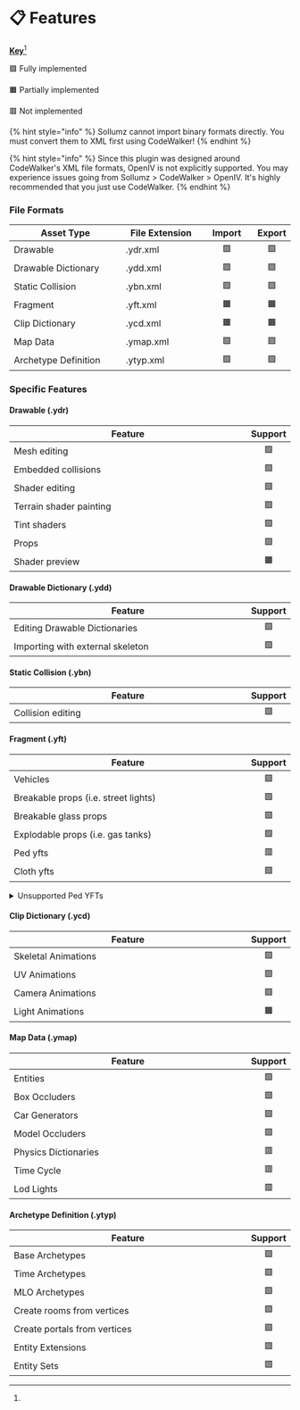 # 📋 Features

[**Key**](#user-content-fn-1)[^1]

🟩 Fully implemented

🟧 Partially implemented

🟥 Not implemented

{% hint style="info" %}
Sollumz cannot import binary formats directly. You must convert them to XML first using CodeWalker!
{% endhint %}

{% hint style="info" %}
Since this plugin was designed around CodeWalker's XML file formats, OpenIV is not explicitly supported. You may experience issues going from Sollumz > CodeWalker > OpenIV. It's highly recommended that you just use CodeWalker.
{% endhint %}

### **File Formats**

<table><thead><tr><th width="211">Asset Type</th><th width="138">File Extension</th><th width="84" align="center">Import</th><th align="center">Export</th></tr></thead><tbody><tr><td>Drawable</td><td>.ydr.xml</td><td align="center">🟩</td><td align="center">🟩</td></tr><tr><td>Drawable Dictionary</td><td>.ydd.xml</td><td align="center">🟩</td><td align="center">🟩</td></tr><tr><td>Static Collision</td><td>.ybn.xml</td><td align="center">🟩</td><td align="center">🟩</td></tr><tr><td>Fragment</td><td>.yft.xml</td><td align="center">🟧</td><td align="center">🟧</td></tr><tr><td>Clip Dictionary</td><td>.ycd.xml</td><td align="center">🟧</td><td align="center">🟧</td></tr><tr><td>Map Data</td><td>.ymap.xml</td><td align="center">🟩</td><td align="center">🟩</td></tr><tr><td>Archetype Definition</td><td>.ytyp.xml</td><td align="center">🟩</td><td align="center">🟩</td></tr></tbody></table>

### Specific Features

#### Drawable (.ydr)

<table><thead><tr><th width="416">Feature</th><th align="center">Support</th></tr></thead><tbody><tr><td>Mesh editing</td><td align="center">🟩</td></tr><tr><td>Embedded collisions</td><td align="center">🟩</td></tr><tr><td>Shader editing</td><td align="center">🟩</td></tr><tr><td>Terrain shader painting</td><td align="center">🟩</td></tr><tr><td>Tint shaders</td><td align="center">🟩</td></tr><tr><td>Props</td><td align="center">🟩</td></tr><tr><td>Shader preview</td><td align="center">🟧</td></tr></tbody></table>

#### Drawable Dictionary (.ydd)

<table><thead><tr><th width="414">Feature</th><th align="center">Support</th></tr></thead><tbody><tr><td>Editing Drawable Dictionaries</td><td align="center">🟩</td></tr><tr><td>Importing with external skeleton</td><td align="center">🟩</td></tr></tbody></table>

#### Static Collision (.ybn)

<table><thead><tr><th width="414">Feature</th><th align="center">Support</th></tr></thead><tbody><tr><td>Collision editing</td><td align="center">🟩</td></tr></tbody></table>

#### Fragment (.yft)

<table><thead><tr><th width="414">Feature</th><th align="center">Support</th></tr></thead><tbody><tr><td>Vehicles</td><td align="center">🟩</td></tr><tr><td>Breakable props (i.e. street lights)</td><td align="center">🟩</td></tr><tr><td>Breakable glass props</td><td align="center">🟩</td></tr><tr><td>Explodable props (i.e. gas tanks)</td><td align="center">🟩</td></tr><tr><td>Ped yfts</td><td align="center">🟥</td></tr><tr><td>Cloth yfts</td><td align="center">🟩</td></tr></tbody></table>

<details>

<summary>Unsupported Ped YFTs</summary>

The following is a list of unsupported ped YFTs. These YFTs contain unknown ragdoll physics data that is not handled by Sollumz. Currently, it is not possible to create completely custom player skeletons.

```
z_z_alien.yft 
z_z_fred.yft 
z_z_fred_large.yft 
z_z_wilma.yft 
z_z_wilma_large.yft 
a_c_boar.yft 
a_c_cat_01.yft 
a_c_chickenhawk.yft 
a_c_chimp.yft 
a_c_cormorant.yft 
a_c_cow.yft 
a_c_coyote.yft 
a_c_crow.yft 
a_c_deer.yft 
a_c_dolphin.yft 
a_c_fish.yft 
a_c_hen.yft 
a_c_humpback.yft 
a_c_killerwhale.yft 
a_c_pig.yft 
a_c_pigeon.yft 
a_c_poodle.yft 
a_c_pug.yft 
a_c_rabbit_01.yft 
a_c_rat.yft 
a_c_rhesus.yft 
a_c_seagull.yft 
a_c_sharkhammer.yft 
a_c_stingray.yft 
a_c_westy.yft 
a_c_whalegrey.yft 
a_c_chop.yft 
a_c_husky.yft 
a_c_mtlion.yft 
a_c_retriever.yft 
a_c_rottweiler.yft 
a_c_sharktiger.yft 
a_c_shepherd.yft 
a_c_chimp_02.yft 
a_c_rabbit_02.yft 
a_c_panther.yft 
a_c_chickenhawk.yft 
a_c_rhesus.yft 
a_c_seagull.yft 
a_c_chop_02.yft 
a_c_chickenhawk.yft 
```

</details>

#### Clip Dictionary (.ycd)

<table><thead><tr><th width="416">Feature</th><th align="center">Support</th></tr></thead><tbody><tr><td>Skeletal Animations</td><td align="center">🟩</td></tr><tr><td>UV Animations</td><td align="center">🟩</td></tr><tr><td>Camera Animations</td><td align="center">🟩</td></tr><tr><td>Light Animations</td><td align="center">🟧</td></tr></tbody></table>

#### **Map Data (.ymap)**

<table><thead><tr><th width="414">Feature</th><th align="center">Support</th></tr></thead><tbody><tr><td>Entities</td><td align="center">🟩</td></tr><tr><td>Box Occluders</td><td align="center">🟩</td></tr><tr><td>Car Generators</td><td align="center">🟩</td></tr><tr><td>Model Occluders</td><td align="center">🟩</td></tr><tr><td>Physics Dictionaries</td><td align="center">🟥</td></tr><tr><td>Time Cycle</td><td align="center">🟥</td></tr><tr><td>Lod Lights</td><td align="center">🟥</td></tr></tbody></table>

#### Archetype Definition (.ytyp)

<table><thead><tr><th width="414">Feature</th><th align="center">Support</th></tr></thead><tbody><tr><td>Base Archetypes</td><td align="center">🟩</td></tr><tr><td>Time Archetypes</td><td align="center">🟩</td></tr><tr><td>MLO Archetypes</td><td align="center">🟩</td></tr><tr><td>Create rooms from vertices</td><td align="center">🟩</td></tr><tr><td>Create portals from vertices</td><td align="center">🟩</td></tr><tr><td>Entity Extensions</td><td align="center">🟩</td></tr><tr><td>Entity Sets</td><td align="center">🟩</td></tr></tbody></table>

[^1]: 
